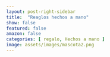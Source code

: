 ```yaml
---
layout: post-right-sidebar
title:  "Reaglos hechos a mano"
show: false
featured: false
amazon: false
categories: [ regalo, Hechos a mano ]
image: assets/images/mascota2.png
---
```

